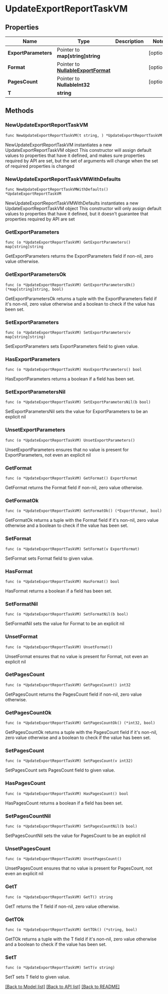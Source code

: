 # UpdateExportReportTaskVM

## Properties

Name | Type | Description | Notes
------------ | ------------- | ------------- | -------------
**ExportParameters** | Pointer to **map[string]string** |  | [optional] 
**Format** | Pointer to [**NullableExportFormat**](ExportFormat.md) |  | [optional] 
**PagesCount** | Pointer to **NullableInt32** |  | [optional] 
**T** | **string** |  | 

## Methods

### NewUpdateExportReportTaskVM

`func NewUpdateExportReportTaskVM(t string, ) *UpdateExportReportTaskVM`

NewUpdateExportReportTaskVM instantiates a new UpdateExportReportTaskVM object
This constructor will assign default values to properties that have it defined,
and makes sure properties required by API are set, but the set of arguments
will change when the set of required properties is changed

### NewUpdateExportReportTaskVMWithDefaults

`func NewUpdateExportReportTaskVMWithDefaults() *UpdateExportReportTaskVM`

NewUpdateExportReportTaskVMWithDefaults instantiates a new UpdateExportReportTaskVM object
This constructor will only assign default values to properties that have it defined,
but it doesn't guarantee that properties required by API are set

### GetExportParameters

`func (o *UpdateExportReportTaskVM) GetExportParameters() map[string]string`

GetExportParameters returns the ExportParameters field if non-nil, zero value otherwise.

### GetExportParametersOk

`func (o *UpdateExportReportTaskVM) GetExportParametersOk() (*map[string]string, bool)`

GetExportParametersOk returns a tuple with the ExportParameters field if it's non-nil, zero value otherwise
and a boolean to check if the value has been set.

### SetExportParameters

`func (o *UpdateExportReportTaskVM) SetExportParameters(v map[string]string)`

SetExportParameters sets ExportParameters field to given value.

### HasExportParameters

`func (o *UpdateExportReportTaskVM) HasExportParameters() bool`

HasExportParameters returns a boolean if a field has been set.

### SetExportParametersNil

`func (o *UpdateExportReportTaskVM) SetExportParametersNil(b bool)`

 SetExportParametersNil sets the value for ExportParameters to be an explicit nil

### UnsetExportParameters
`func (o *UpdateExportReportTaskVM) UnsetExportParameters()`

UnsetExportParameters ensures that no value is present for ExportParameters, not even an explicit nil
### GetFormat

`func (o *UpdateExportReportTaskVM) GetFormat() ExportFormat`

GetFormat returns the Format field if non-nil, zero value otherwise.

### GetFormatOk

`func (o *UpdateExportReportTaskVM) GetFormatOk() (*ExportFormat, bool)`

GetFormatOk returns a tuple with the Format field if it's non-nil, zero value otherwise
and a boolean to check if the value has been set.

### SetFormat

`func (o *UpdateExportReportTaskVM) SetFormat(v ExportFormat)`

SetFormat sets Format field to given value.

### HasFormat

`func (o *UpdateExportReportTaskVM) HasFormat() bool`

HasFormat returns a boolean if a field has been set.

### SetFormatNil

`func (o *UpdateExportReportTaskVM) SetFormatNil(b bool)`

 SetFormatNil sets the value for Format to be an explicit nil

### UnsetFormat
`func (o *UpdateExportReportTaskVM) UnsetFormat()`

UnsetFormat ensures that no value is present for Format, not even an explicit nil
### GetPagesCount

`func (o *UpdateExportReportTaskVM) GetPagesCount() int32`

GetPagesCount returns the PagesCount field if non-nil, zero value otherwise.

### GetPagesCountOk

`func (o *UpdateExportReportTaskVM) GetPagesCountOk() (*int32, bool)`

GetPagesCountOk returns a tuple with the PagesCount field if it's non-nil, zero value otherwise
and a boolean to check if the value has been set.

### SetPagesCount

`func (o *UpdateExportReportTaskVM) SetPagesCount(v int32)`

SetPagesCount sets PagesCount field to given value.

### HasPagesCount

`func (o *UpdateExportReportTaskVM) HasPagesCount() bool`

HasPagesCount returns a boolean if a field has been set.

### SetPagesCountNil

`func (o *UpdateExportReportTaskVM) SetPagesCountNil(b bool)`

 SetPagesCountNil sets the value for PagesCount to be an explicit nil

### UnsetPagesCount
`func (o *UpdateExportReportTaskVM) UnsetPagesCount()`

UnsetPagesCount ensures that no value is present for PagesCount, not even an explicit nil
### GetT

`func (o *UpdateExportReportTaskVM) GetT() string`

GetT returns the T field if non-nil, zero value otherwise.

### GetTOk

`func (o *UpdateExportReportTaskVM) GetTOk() (*string, bool)`

GetTOk returns a tuple with the T field if it's non-nil, zero value otherwise
and a boolean to check if the value has been set.

### SetT

`func (o *UpdateExportReportTaskVM) SetT(v string)`

SetT sets T field to given value.



[[Back to Model list]](../README.md#documentation-for-models) [[Back to API list]](../README.md#documentation-for-api-endpoints) [[Back to README]](../README.md)


